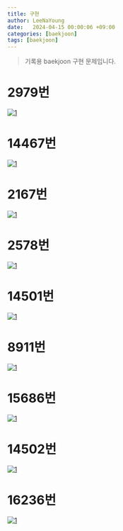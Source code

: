 ```yaml
---
title: 구현
author: LeeNaYoung
date:   2024-04-15 00:00:06 +09:00
categories: [baekjoon]
tags: [baekjoon]
---
```


> 기록용 baekjoon 구현 문제입니다.

# 2979번

<a  href="https://github.com/LeeNaYoung240/LeeNaYoung240.github.io/assets/107848521/02785756-0f9e-4cd0-869f-f53cf7ed0252"  class="popup img-link"><img  src="https://github.com/LeeNaYoung240/LeeNaYoung240.github.io/assets/107848521/02785756-0f9e-4cd0-869f-f53cf7ed0252"  alt="1"  loading="lazy"></a>  

# 14467번

<a  href="https://github.com/LeeNaYoung240/LeeNaYoung240.github.io/assets/107848521/53d4d8d6-1306-49b2-81ec-f0d6909681d8"  class="popup img-link"><img  src="https://github.com/LeeNaYoung240/LeeNaYoung240.github.io/assets/107848521/53d4d8d6-1306-49b2-81ec-f0d6909681d8"  alt="1"  loading="lazy"></a>  

# 2167번
<a  href="https://github.com/LeeNaYoung240/LeeNaYoung240.github.io/assets/107848521/5c12683a-84b9-4c8f-86dd-a30fa94dbf23"  class="popup img-link"><img  src="https://github.com/LeeNaYoung240/LeeNaYoung240.github.io/assets/107848521/5c12683a-84b9-4c8f-86dd-a30fa94dbf23"  alt="1"  loading="lazy"></a>  


# 2578번
<a  href="https://github.com/LeeNaYoung240/LeeNaYoung240.github.io/assets/107848521/38d08aa8-dbca-497d-905a-e9683d3842d0"  class="popup img-link"><img  src="https://github.com/LeeNaYoung240/LeeNaYoung240.github.io/assets/107848521/38d08aa8-dbca-497d-905a-e9683d3842d0"  alt="1"  loading="lazy"></a>  

# 14501번
<a  href="https://github.com/LeeNaYoung240/LeeNaYoung240.github.io/assets/107848521/c92dc21f-c534-48ff-8c1b-7c566f99572c"  class="popup img-link"><img  src="https://github.com/LeeNaYoung240/LeeNaYoung240.github.io/assets/107848521/c92dc21f-c534-48ff-8c1b-7c566f99572c"  alt="1"  loading="lazy"></a>  

# 8911번
<a  href="https://github.com/LeeNaYoung240/LeeNaYoung240.github.io/assets/107848521/e758346c-35a3-4e40-a754-e8ac01449cda"  class="popup img-link"><img  src="https://github.com/LeeNaYoung240/LeeNaYoung240.github.io/assets/107848521/e758346c-35a3-4e40-a754-e8ac01449cda"  alt="1"  loading="lazy"></a>  

# 15686번
<a  href="https://github.com/LeeNaYoung240/LeeNaYoung240.github.io/assets/107848521/042e97d6-fd8e-4cba-a1fb-c109c029c7c4"  class="popup img-link"><img  src="https://github.com/LeeNaYoung240/LeeNaYoung240.github.io/assets/107848521/042e97d6-fd8e-4cba-a1fb-c109c029c7c4"  alt="1"  loading="lazy"></a>  

# 14502번
<a  href="https://github.com/LeeNaYoung240/LeeNaYoung240.github.io/assets/107848521/4d97c84d-d2e3-44d8-a289-8f49525cd8e1"  class="popup img-link"><img  src="https://github.com/LeeNaYoung240/LeeNaYoung240.github.io/assets/107848521/4d97c84d-d2e3-44d8-a289-8f49525cd8e1"  alt="1"  loading="lazy"></a>  

# 16236번
<a  href="https://github.com/LeeNaYoung240/LeeNaYoung240.github.io/assets/107848521/7b678f6d-04d7-4e9a-9891-cc3343669e14"  class="popup img-link"><img  src="https://github.com/LeeNaYoung240/LeeNaYoung240.github.io/assets/107848521/7b678f6d-04d7-4e9a-9891-cc3343669e14"  alt="1"  loading="lazy"></a>  